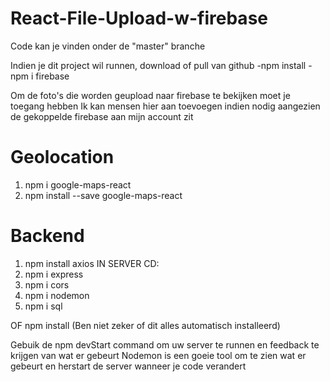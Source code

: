 # React-File-Upload-w-firebase

Code kan je vinden onder de "master" branche

Indien je dit project wil runnen, download of pull van github
-npm install
-npm i firebase

Om de foto's die worden geupload naar firebase te bekijken moet je toegang hebben
Ik kan mensen hier aan toevoegen indien nodig aangezien de gekoppelde firebase 
aan mijn account zit

# Geolocation
1. npm i google-maps-react
2. npm install --save google-maps-react

# Backend
1. npm install axios
IN SERVER CD:
2. npm i express
3. npm i cors
4. npm i nodemon
5. npm i sql

OF npm install
(Ben niet zeker of dit alles automatisch installeerd)

Gebuik de npm devStart command om uw server te runnen en feedback te krijgen van wat er gebeurt
Nodemon is een goeie tool om te zien wat er gebeurt en herstart de server wanneer je code verandert


